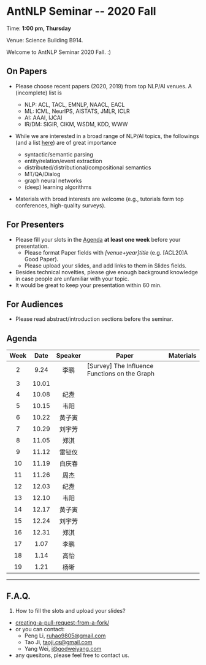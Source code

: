 # AntNLP Seminar -- 2020 Fall

Time: **1:00 pm, Thursday**

Venue: Science Building B914.

Welcome to AntNLP Seminar 2020 Fall. :)

## On Papers

- Please choose recent papers (2020, 2019) from top NLP/AI venues. A (incomplete) list is
  - NLP: ACL, TACL, EMNLP, NAACL, EACL
  - ML:  ICML, NeurIPS, AISTATS, JMLR, ICLR
  - AI:  AAAI, IJCAI
  - IR/DM: SIGIR, CIKM, WSDM, KDD, WWW

- While we are interested in a broad range of NLP/AI topics, the followings (and a list [here](https://slack-files.com/T22T1UP8Q-FLT6K0WDV-c037db5283)) are of great importance

  - syntactic/semantic parsing
  - entity/relation/event extraction
  - distributed/distributional/compositional semantics
  - MT/QA/Dialog
  - graph neural networks
  - (deep) learning algorithms

- Materials with broad interests are welcome (e.g., tutorials form top conferences, high-quality surveys).

## For Presenters

- Please fill your slots in the [Agenda](#agenda) **at least one week** before your presentation.
  - Please format Paper fields with *[venue+year]title* (e.g. [ACL20]A Good Paper).
  - Please upload your slides, and add links to them in Slides fields.
- Besides technical novelties, please give enough background knowledge in case people are unfamiliar with your topic.
- It would be great to keep your presentation within 60 min.

## For Audiences

- Please read abstract/introduction sections before the seminar.

## Agenda

| Week   | Date | Speaker   | Paper   | Materials |
| :---:  | :---: | :---: | --- | :---: |
| 2      |  9.24 |  李鹏  | [Survey] The Influence Functions on the Graph |
| 3      |  10.01 |        |  |
| 4       |  10.08 |   纪焘     |  |
| 5      |  10.15 |    韦阳      |    |
| 6      |  10.22 |    黄子寅   |    |
| 7      |  10.29  |   刘宇芳   |    |
| 8      | 11.05   |   郑淇       |    |
| 9      |  11.12    |   雷钲仪       |    |
| 10      |  11.19    |  白庆春    |    |
| 11      |  11.26    |   周杰    |    |
| 12     |  12.03  |   纪焘    |    |
| 13     |  12.10  |  韦阳    |    |
| 14     |  12.17  |  黄子寅    |    |
| 15     |  12.24  |  刘宇芳   |    |
| 16     |  12.31  |  郑淇    |    |
| 17     |  1.07  |    李鹏  |    |
| 18     |  1.14  |    高怡   |    |
| 19     |  1.21  |    杨晰   |    |


---
## F.A.Q.

1. How to fill the slots and upload your slides?
- [creating-a-pull-request-from-a-fork/](https://help.github.com/articles/creating-a-pull-request-from-a-fork/)
- or you can contact:
  - Peng Li, <ruhao9805@gmail.com>
  - Tao Ji, <taoji.cs@gmail.com>
  - Yang Wei, <i@godweiyang.com>
- any quesitons, please feel free to contact us.
